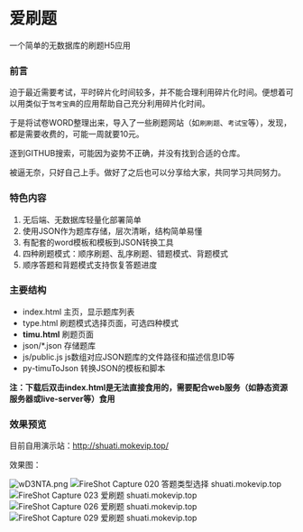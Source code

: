 <!--
 * @Author: mokevip
 * @Date: 2020-09-14 13:54:03
 * @LastEditors: mokevip
 * @LastEditTime: 2020-09-14 14:26:26
 * @Description: 
-->
<h1>爱刷题</h1>
<p>一个简单的无数据库的刷题H5应用</p>
<h3>前言</h3>
<p>迫于最近需要考试，平时碎片化时间较多，并不能合理利用碎片化时间。便想着可以用类似于<code>驾考宝典</code>的应用帮助自己充分利用碎片化时间。</p>
<p>于是将试卷WORD整理出来，导入了一些刷题网站（如<code>刷刷题</code>、<code>考试宝</code>等），发现，都是需要收费的，可能一周就要10元。</p>
<p>逐到GITHUB搜索，可能因为姿势不正确，并没有找到合适的仓库。</p>
<p>被逼无奈，只好自己上手。做好了之后也可以分享给大家，共同学习共同努力。</p>
<h3>特色内容</h3>
<ol>
    <li>无后端、无数据库轻量化部署简单</li>
    <li>使用JSON作为题库存储，层次清晰，结构简单易懂</li>
    <li>有配套的word模板和模板到JSON转换工具</li>
    <li>四种刷题模式：顺序刷题、乱序刷题、错题模式、背题模式</li>
    <li>顺序答题和背题模式支持恢复答题进度</li>
</ol>

<h3>主要结构</h3>
<ul>
    <li>index.html      主页，显示题库列表</li>
    <li>type.html       刷题模式选择页面，可选四种模式</li>
    <li><b>timu.html</b>      刷题页面</li>
    <li>json/*.json    存储题库</li>
    <li>js/public.js     js数组对应JSON题库的文件路径和描述信息ID等</li>
    <li>py-timuToJson    转换JSON的模板和脚本</li>
</ul>

<p><b>注：下载后双击index.html是无法直接食用的，需要配合web服务（如静态资源服务器或live-server等）食用</b></p>

<h3>效果预览</h3>
<p>目前自用演示站：<a href="http://shuati.mokevip.top/">http://shuati.mokevip.top/</a></p>
<p>效果图：</p>
<img src="https://s1.ax1x.com/2020/09/14/wD3NTA.png" alt="wD3NTA.png" border="0" />
<img src="https://s1.ax1x.com/2020/09/14/wD8KBQ.png" alt="FireShot Capture 020 答题类型选择 shuati.mokevip.top" border="0">
<img src="https://s1.ax1x.com/2020/09/14/wD8lAs.png" alt="FireShot Capture 023 爱刷题 shuati.mokevip.top" border="0">
<img src="https://s1.ax1x.com/2020/09/14/wD81Nn.png" alt="FireShot Capture 026 爱刷题 shuati.mokevip.top" border="0">
<img src="https://s1.ax1x.com/2020/09/14/wD83hq.png" alt="FireShot Capture 029 爱刷题 shuati.mokevip.top" border="0">

